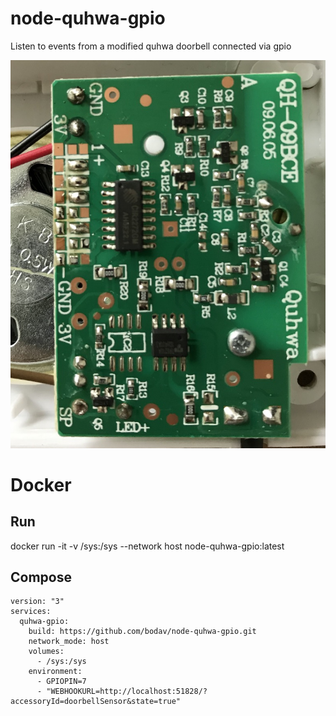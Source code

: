 # node-quhwa-gpio

Listen to events from a modified quhwa doorbell connected via gpio

![quhwa](QH-09BCE.jpg)

# Docker

## Run

docker run -it -v /sys:/sys --network host node-quhwa-gpio:latest

## Compose

```
version: "3"
services:
  quhwa-gpio:
    build: https://github.com/bodav/node-quhwa-gpio.git
    network_mode: host
    volumes:
      - /sys:/sys
    environment:
      - GPIOPIN=7
      - "WEBHOOKURL=http://localhost:51828/?accessoryId=doorbellSensor&state=true"
```
